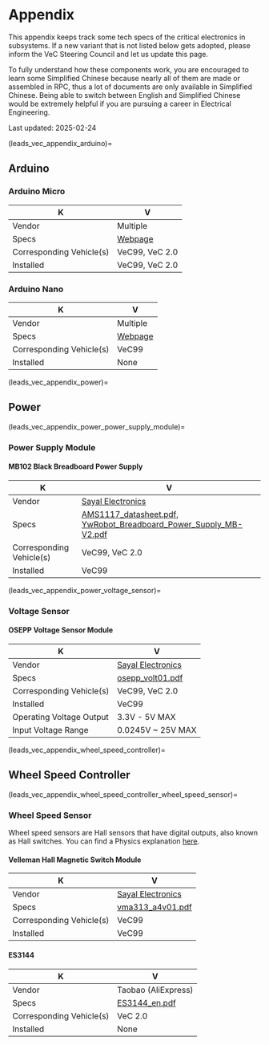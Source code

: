 # Appendix

This appendix keeps track some tech specs of the critical electronics in subsystems. If a new variant that is not listed
below gets adopted, please inform the VeC Steering Council and let us update this page.

To fully understand how these components work, you are encouraged to learn some Simplified Chinese because nearly all of
them are made or assembled in RPC, thus a lot of documents are only available in Simplified Chinese. Being able to
switch between English and Simplified Chinese would be extremely helpful if you are pursuing a career in Electrical
Engineering.

Last updated: 2025-02-24

(leads_vec_appendix_arduino)=

## Arduino

### Arduino Micro

| K                        | V                                                 |
|--------------------------|---------------------------------------------------|
| Vendor                   | Multiple                                          |
| Specs                    | [Webpage](https://docs.arduino.cc/hardware/micro) |
| Corresponding Vehicle(s) | VeC99, VeC 2.0                                    |
| Installed                | VeC99, VeC 2.0                                    |

### Arduino Nano

| K                        | V                                                |
|--------------------------|--------------------------------------------------|
| Vendor                   | Multiple                                         |
| Specs                    | [Webpage](https://docs.arduino.cc/hardware/nano) |
| Corresponding Vehicle(s) | VeC99                                            |
| Installed                | None                                             |

(leads_vec_appendix_power)=

## Power

(leads_vec_appendix_power_power_supply_module)=

### Power Supply Module

#### MB102 Black Breadboard Power Supply

| K                        | V                                                                                                                                                            |
|--------------------------|--------------------------------------------------------------------------------------------------------------------------------------------------------------|
| Vendor                   | [Sayal Electronics](https://secure.sayal.com/STORE4/prodetails.php?SKU=257029)                                                                               |
| Specs                    | [AMS1117_datasheet.pdf](../_static/AMS1117_datasheet.pdf), [YwRobot_Breadboard_Power_Supply_MB-V2.pdf](../_static/YwRobot_Breadboard_Power_Supply_MB-V2.pdf) |
| Corresponding Vehicle(s) | VeC99, VeC 2.0                                                                                                                                               |
| Installed                | VeC99                                                                                                                                                        |

(leads_vec_appendix_power_voltage_sensor)=

### Voltage Sensor

#### OSEPP Voltage Sensor Module

| K                        | V                                                                              |
|--------------------------|--------------------------------------------------------------------------------|
| Vendor                   | [Sayal Electronics](https://secure.sayal.com/STORE4/prodetails.php?SKU=246716) |
| Specs                    | [osepp_volt01.pdf](../_static/osepp_volt01.pdf)                                |
| Corresponding Vehicle(s) | VeC99, VeC 2.0                                                                 |
| Installed                | VeC99                                                                          |
| Operating Voltage Output | 3.3V - 5V MAX                                                                  |
| Input Voltage Range      | 0.0245V ~ 25V MAX                                                              |

(leads_vec_appendix_wheel_speed_controller)=

## Wheel Speed Controller

(leads_vec_appendix_wheel_speed_controller_wheel_speed_sensor)=

### Wheel Speed Sensor

Wheel speed sensors are Hall sensors that have digital outputs, also known as Hall switches. You can find a Physics
explanation [here](../_static/Introduction%20and%20Application%20of%20Hall%20Devices.pdf).

#### Velleman Hall Magnetic Switch Module

| K                        | V                                                                              |
|--------------------------|--------------------------------------------------------------------------------|
| Vendor                   | [Sayal Electronics](https://secure.sayal.com/STORE4/prodetails.php?SKU=248124) |
| Specs                    | [vma313_a4v01.pdf](../_static/vma313_a4v01.pdf)                                |
| Corresponding Vehicle(s) | VeC99                                                                          |
| Installed                | VeC99                                                                          |

#### ES3144

| K                        | V                                         |
|--------------------------|-------------------------------------------|
| Vendor                   | Taobao (AliExpress)                       |
| Specs                    | [ES3144_en.pdf](../_static/ES3144_en.pdf) |
| Corresponding Vehicle(s) | VeC 2.0                                   |
| Installed                | None                                      |